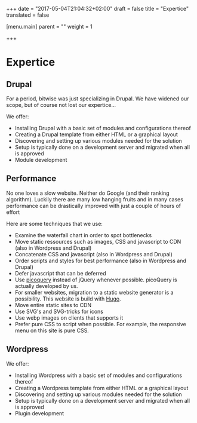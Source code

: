 +++
date = "2017-05-04T21:04:32+02:00"
draft = false
title = "Expertice"
translated = false

[menu.main]
  parent = ""
  weight = 1


+++
# Expertice

## Drupal
For a period, bitwise was just specializing in Drupal. We have widened our scope, but of course not lost our expertice...

We offer:
- Installing Drupal with a basic set of modules and configurations thereof
- Creating a Drupal template from either HTML or a graphical layout
- Discovering and setting up various modules needed for the solution
- Setup is typically done on a development server and migrated when all is approved
- Module development

## Performance

No one loves a slow website. Neither do Google (and their ranking algorithm). Luckily there are many low hanging fruits and in many cases performance can be drastically improved with just a couple of hours of effort

Here are some techniques that we use:

- Examine the waterfall chart in order to spot bottlenecks
- Move static ressources such as images, CSS and javascript to CDN (also in Wordpress and Drupal)
- Concatenate CSS and javascript (also in Wordpress and Drupal)
- Order scripts and styles for best performance (also in Wordpress and Drupal)
- Defer javascript that can be deferred
- Use [picoquery](http://picoquery.com) instead of jQuery whenever possible. picoQuery is actually developed by us.
- For smaller websites, migration to a static website generator is a possibility. This website is build with [Hugo](http://gohugo.io).
- Move entire static sites to CDN
- Use SVG's and SVG-tricks for icons
- Use webp images on clients that supports it
- Prefer pure CSS to script when possible. For example, the responsive menu on this site is pure CSS.

## Wordpress
We offer:
- Installing Wordpress with a basic set of modules and configurations thereof
- Creating a Wordpress template from either HTML or a graphical layout
- Discovering and setting up various modules needed for the solution
- Setup is typically done on a development server and migrated when all is approved
- Plugin development
